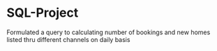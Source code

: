 # SQL-Project
Formulated a query to calculating number of bookings and new homes listed thru different channels on daily basis
